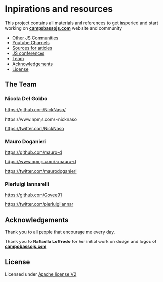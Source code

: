 # Inpirations and resources

This project contains all materials and references to get insperied and start working on
**[campobassojs.com](http://www.campobassojs.com)** web site and community.

* [Other JS Communities](other-js-communities.md)
* [Youtube Channels](youtube-cahnnels.md)
* [Sources for articles](sources-for-articles.md)
* [JS conferences](conferences.md)
* [Team](#team)
* [Acknowledgements](#acknowledgements)
* [License](#license)

<a name="team"></a>

## The Team

### Nicola Del Gobbo

<https://github.com/NickNaso/>

<https://www.npmjs.com/~nicknaso>

<https://twitter.com/NickNaso>

### Mauro Doganieri

<https://github.com/mauro-d>

<https://www.npmjs.com/~mauro-d>

<https://twitter.com/maurodoganieri>

### Pierluigi Iannarelli

<https://github.com/Govee91>

<https://twitter.com/pierluigiiannar>

<a name="acknowledgements"></a>

## Acknowledgements

Thank you to all people that encourage me every day.

Thank you to **Raffaella Loffredo** for her initial work on design and logos of
**[campobassojs.com](http://www.campobassojs.com)**

<a name="license"></a>

## License

Licensed under [Apache license V2](./LICENSE)
